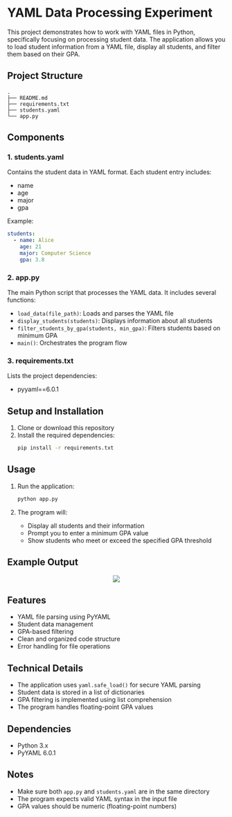 # YAML Data Processing Experiment

This project demonstrates how to work with YAML files in Python, specifically focusing on processing student data. The application allows you to load student information from a YAML file, display all students, and filter them based on their GPA.

## Project Structure

```
.
├── README.md
├── requirements.txt
├── students.yaml
└── app.py
```

## Components

### 1. students.yaml
Contains the student data in YAML format. Each student entry includes:
- name
- age
- major
- gpa

Example:
```yaml
students:
  - name: Alice
    age: 21
    major: Computer Science
    gpa: 3.8
```

### 2. app.py
The main Python script that processes the YAML data. It includes several functions:

- `load_data(file_path)`: Loads and parses the YAML file
- `display_students(students)`: Displays information about all students
- `filter_students_by_gpa(students, min_gpa)`: Filters students based on minimum GPA
- `main()`: Orchestrates the program flow

### 3. requirements.txt
Lists the project dependencies:
- pyyaml==6.0.1

## Setup and Installation

1. Clone or download this repository
2. Install the required dependencies:
   ```bash
   pip install -r requirements.txt
   ```

## Usage

1. Run the application:
   ```bash
   python app.py
   ```

2. The program will:
   - Display all students and their information
   - Prompt you to enter a minimum GPA value
   - Show students who meet or exceed the specified GPA threshold

## Example Output

<div align="center">
  <img src="https://github.com/Anugrah2334/YAML-/blob/main/Screenshot1.png">
</div>

## Features

- YAML file parsing using PyYAML
- Student data management
- GPA-based filtering
- Clean and organized code structure
- Error handling for file operations

## Technical Details

- The application uses `yaml.safe_load()` for secure YAML parsing
- Student data is stored in a list of dictionaries
- GPA filtering is implemented using list comprehension
- The program handles floating-point GPA values

## Dependencies

- Python 3.x
- PyYAML 6.0.1

## Notes

- Make sure both `app.py` and `students.yaml` are in the same directory
- The program expects valid YAML syntax in the input file
- GPA values should be numeric (floating-point numbers) 
